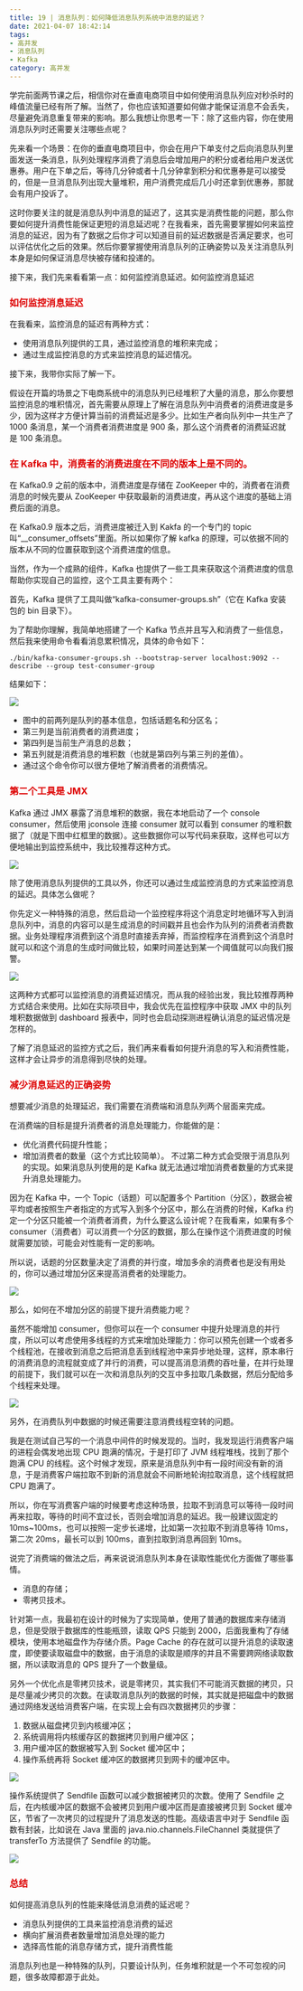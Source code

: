 ```yaml
---
title: 19 | 消息队列：如何降低消息队列系统中消息的延迟？
date: 2021-04-07 18:42:14
tags:
- 高并发
- 消息队列
- Kafka
category: 高并发
---
```


学完前面两节课之后，相信你对在垂直电商项目中如何使用消息队列应对秒杀时的峰值流量已经有所了解。当然了，你也应该知道要如何做才能保证消息不会丢失，尽量避免消息重复带来的影响。那么我想让你思考一下：除了这些内容，你在使用消息队列时还需要关注哪些点呢？

先来看一个场景：在你的垂直电商项目中，你会在用户下单支付之后向消息队列里面发送一条消息，队列处理程序消费了消息后会增加用户的积分或者给用户发送优惠券。用户在下单之后，等待几分钟或者十几分钟拿到积分和优惠券是可以接受的，但是一旦消息队列出现大量堆积，用户消费完成后几小时还拿到优惠券，那就会有用户投诉了。

这时你要关注的就是消息队列中消息的延迟了，这其实是消费性能的问题，那么你要如何提升消费性能保证更短的消息延迟呢？在我看来，首先需要掌握如何来监控消息的延迟，因为有了数据之后你才可以知道目前的延迟数据是否满足要求，也可以评估优化之后的效果。然后你要掌握使用消息队列的正确姿势以及关注消息队列本身是如何保证消息尽快被存储和投递的。

接下来，我们先来看看第一点：如何监控消息延迟。如何监控消息延迟

### <font color = "dd0000">如何监控消息延迟</font>
在我看来，监控消息的延迟有两种方式：

+ 使用消息队列提供的工具，通过监控消息的堆积来完成；
+ 通过生成监控消息的方式来监控消息的延迟情况。

接下来，我带你实际了解一下。

假设在开篇的场景之下电商系统中的消息队列已经堆积了大量的消息，那么你要想监控消息的堆积情况，首先需要从原理上了解在消息队列中消费者的消费进度是多少，因为这样才方便计算当前的消费延迟是多少。比如生产者向队列中一共生产了 1000 条消息，某一个消费者消费进度是 900 条，那么这个消费者的消费延迟就是 100 条消息。


### <font color = "dd0000">在 Kafka 中，消费者的消费进度在不同的版本上是不同的。</font>
在 Kafka0.9 之前的版本中，消费进度是存储在 ZooKeeper 中的，消费者在消费消息的时候先要从 ZooKeeper 中获取最新的消费进度，再从这个进度的基础上消费后面的消息。

在 Kafka0.9 版本之后，消费进度被迁入到 Kakfa 的一个专门的 topic 叫“__consumer_offsets”里面。所以如果你了解 kafka 的原理，可以依据不同的版本从不同的位置获取到这个消费进度的信息。

当然，作为一个成熟的组件，Kafka 也提供了一些工具来获取这个消费进度的信息帮助你实现自己的监控，这个工具主要有两个：

首先，Kafka 提供了工具叫做“kafka-consumer-groups.sh”（它在 Kafka 安装包的 bin 目录下）。

为了帮助你理解，我简单地搭建了一个 Kafka 节点并且写入和消费了一些信息，然后我来使用命令看看消息累积情况，具体的命令如下：

```
./bin/kafka-consumer-groups.sh --bootstrap-server localhost:9092 --describe --group test-consumer-group

```

结果如下：

<img src="/blog.io/img/Kafka-consumer-group.sh命令结果示意图.png">

+ 图中的前两列是队列的基本信息，包括话题名和分区名；
+ 第三列是当前消费者的消费进度；
+ 第四列是当前生产消息的总数；
+ 第五列就是消费消息的堆积数（也就是第四列与第三列的差值）。
+ 通过这个命令你可以很方便地了解消费者的消费情况。


### <font color = "dd0000">第二个工具是 JMX</font>

Kafka 通过 JMX 暴露了消息堆积的数据，我在本地启动了一个 console consumer，然后使用 jconsole 连接 consumer 就可以看到 consumer 的堆积数据了（就是下图中红框里的数据）。这些数据你可以写代码来获取，这样也可以方便地输出到监控系统中，我比较推荐这种方式。

<img src="/blog.io/img/JXM消息堆积示意图.png">

除了使用消息队列提供的工具以外，你还可以通过生成监控消息的方式来监控消息的延迟。具体怎么做呢？

你先定义一种特殊的消息，然后启动一个监控程序将这个消息定时地循环写入到消息队列中，消息的内容可以是生成消息的时间戳并且也会作为队列的消费者消费数据。业务处理程序消费到这个消息时直接丢弃掉，而监控程序在消费到这个消息时就可以和这个消息的生成时间做比较，如果时间差达到某一个阈值就可以向我们报警。

<img src="/blog.io/img/消息监控程序示意图.png">

这两种方式都可以监控消息的消费延迟情况，而从我的经验出发，我比较推荐两种方式结合来使用。比如在实际项目中，我会优先在监控程序中获取 JMX 中的队列堆积数据做到 dashboard 报表中，同时也会启动探测进程确认消息的延迟情况是怎样的。

了解了消息延迟的监控方式之后，我们再来看看如何提升消息的写入和消费性能，这样才会让异步的消息得到尽快的处理。

### <font color = "dd0000">减少消息延迟的正确姿势</font>

想要减少消息的处理延迟，我们需要在消费端和消息队列两个层面来完成。

在消费端的目标是提升消费者的消息处理能力，你能做的是：

+ 优化消费代码提升性能；
+ 增加消费者的数量（这个方式比较简单）。
不过第二种方式会受限于消息队列的实现。如果消息队列使用的是 Kafka 就无法通过增加消费者数量的方式来提升消息处理能力。

因为在 Kafka 中，一个 Topic（话题）可以配置多个 Partition（分区），数据会被平均或者按照生产者指定的方式写入到多个分区中，那么在消费的时候，Kafka 约定一个分区只能被一个消费者消费，为什么要这么设计呢？在我看来，如果有多个 consumer（消费者）可以消费一个分区的数据，那么在操作这个消费进度的时候就需要加锁，可能会对性能有一定的影响。

所以说，话题的分区数量决定了消费的并行度，增加多余的消费者也是没有用处的，你可以通过增加分区来提高消费者的处理能力。

<img src="/blog.io/img/kafka消费示意图.png">

那么，如何在不增加分区的前提下提升消费能力呢？

虽然不能增加 consumer，但你可以在一个 consumer 中提升处理消息的并行度，所以可以考虑使用多线程的方式来增加处理能力：你可以预先创建一个或者多个线程池，在接收到消息之后把消息丢到线程池中来异步地处理，这样，原本串行的消费消息的流程就变成了并行的消费，可以提高消息消费的吞吐量，在并行处理的前提下，我们就可以在一次和消息队列的交互中多拉取几条数据，然后分配给多个线程来处理。

<img src="/blog.io/img/多线程消费队列示意图.png">

另外，在消费队列中数据的时候还需要注意消费线程空转的问题。

我是在测试自己写的一个消息中间件的时候发现的。当时，我发现运行消费客户端的进程会偶发地出现 CPU 跑满的情况，于是打印了 JVM 线程堆栈，找到了那个跑满 CPU 的线程。这个时候才发现，原来是消息队列中有一段时间没有新的消息，于是消费客户端拉取不到新的消息就会不间断地轮询拉取消息，这个线程就把 CPU 跑满了。

所以，你在写消费客户端的时候要考虑这种场景，拉取不到消息可以等待一段时间再来拉取，等待的时间不宜过长，否则会增加消息的延迟。我一般建议固定的 10ms~100ms，也可以按照一定步长递增，比如第一次拉取不到消息等待 10ms，第二次 20ms，最长可以到 100ms，直到拉取到消息再回到 10ms。

说完了消费端的做法之后，再来说说消息队列本身在读取性能优化方面做了哪些事情。

+ 消息的存储；
+ 零拷贝技术。

针对第一点，我最初在设计的时候为了实现简单，使用了普通的数据库来存储消息，但是受限于数据库的性能瓶颈，读取 QPS 只能到 2000，后面我重构了存储模块，使用本地磁盘作为存储介质。Page Cache 的存在就可以提升消息的读取速度，即使要读取磁盘中的数据，由于消息的读取是顺序的并且不需要跨网络读取数据，所以读取消息的 QPS 提升了一个数量级。

另外一个优化点是零拷贝技术，说是零拷贝，其实我们不可能消灭数据的拷贝，只是尽量减少拷贝的次数。在读取消息队列的数据的时候，其实就是把磁盘中的数据通过网络发送给消费客户端，在实现上会有四次数据拷贝的步骤：

1. 数据从磁盘拷贝到内核缓冲区；
2. 系统调用将内核缓存区的数据拷贝到用户缓冲区；
3. 用户缓冲区的数据被写入到 Socket 缓冲区中；
4. 操作系统再将 Socket 缓冲区的数据拷贝到网卡的缓冲区中。

<img src="/blog.io/img/数据从磁盘写入网络的过程.png">


操作系统提供了 Sendfile 函数可以减少数据被拷贝的次数。使用了 Sendfile 之后，在内核缓冲区的数据不会被拷贝到用户缓冲区而是直接被拷贝到 Socket 缓冲区，节省了一次拷贝的过程提升了消息发送的性能。高级语言中对于 Sendfile 函数有封装，比如说在 Java 里面的 java.nio.channels.FileChannel 类就提供了 transferTo 方法提供了 Sendfile 的功能。

<img src="/blog.io/img/使用sendFile.png">


### <font color = "dd0000">总结</font>
如何提高消息队列的性能来降低消息消费的延迟呢？

+ 消息队列提供的工具来监控消息消费的延迟
+ 横向扩展消费者数量增加消息处理的能力
+ 选择高性能的消息存储方式，提升消费性能

消息队列也是一种特殊的队列，只要设计队列，任务堆积就是一个不可忽视的问题，很多故障都源于此处。

















